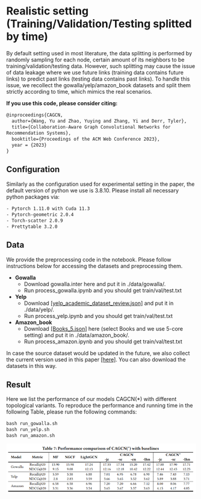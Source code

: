 # Realistic setting (Training/Validation/Testing splitted by time)
By default setting used in most literature, the data splitting is performed by randomly sampling for each node, certain amount of its neighbors to be training/validation/testing data. However, such splitting may cause the issue of data leakage where we use future links (training data contains future links) to predict past links (testing data contains past links). To handle this issue, we recollect the gowalla/yelp/amazon_book datasets and split them strictly according to time, which mimics the real scenarios.


**If you use this code, please consider citing:**
```linux
@inproceedings{CAGCN,
  author={Wang, Yu and Zhao, Yuying and Zhang, Yi and Derr, Tyler},
  title={Collaboration-Aware Graph Convolutional Networks for Recommendation Systems},
  booktitle={Proceedings of the ACM Web Conference 2023},
  year = {2023}
}
```

## Configuration
Similarly as the configuration used for experimental setting in the paper, the default version of python we use is 3.8.10. Please install all necessary python packages via:
```linux
- Pytorch 1.11.0 with Cuda 11.3
- Pytorch-geometric 2.0.4
- Torch-scatter 2.0.9
- Prettytable 3.2.0
```

## Data
We provide the preprocessing code in the notebook. Please follow instructions below for accessing the datasets and preprocessing them.
* **Gowalla**
  * Download gowalla.inter here and put it in ./data/gowalla/.
  * Run process_gowalla.ipynb and you should get train/val/test.txt
* **Yelp**
  * Download [[yelp_academic_dataset_review.json]](https://www.yelp.com/dataset/download) and put it in ./data/yelp/.
  * Run process_yelp.ipynb and you should get train/val/test.txt
* **Amazon_book**
  * Download [[Books_5.json]](https://nijianmo.github.io/amazon/index.html) here (select Books and we use 5-core setting) and put it in ./data/amazon_book/.
  * Run process_amazon.ipynb and you should get train/val/test.txt

In case the source dataset would be updated in the future, we also collect the current version used in this paper [[here]](https://www.dropbox.com/scl/fo/r8f0mad1u8cif062k1cv2/h?dl=0&rlkey=o48sfqa2quuz3ilk4eh7h7p1o). You can also download the datasets in this way.



## Result
Here we list the performance of our models CAGCN(*) with different topological variants. To reproduce the performance and running time in the following Table, please run the following commands:
```linux
bash run_gowalla.sh
bash run_yelp.sh
bash run_amazon.sh
```
![](./tab_res_realistic.png)
